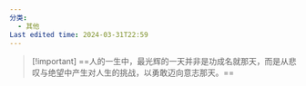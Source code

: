 ```yaml
---
分类:
  - 其他
Last edited time: 2024-03-31T22:59
---
```

> [!important] ==人的一生中，最光辉的一天并非是功成名就那天，而是从悲叹与绝望中产生对人生的挑战，以勇敢迈向意志那天。==